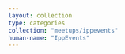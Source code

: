 ```yaml
---
layout: collection
type: categories
collection: "meetups/ippevents"
human-name: "IppEvents"
---
```

